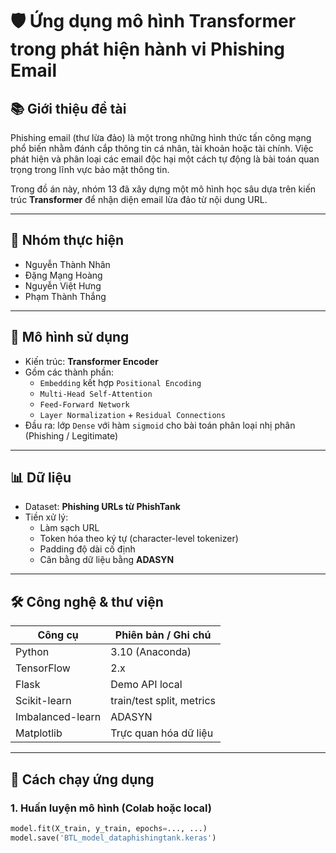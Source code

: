 # 🛡️ Ứng dụng mô hình Transformer trong phát hiện hành vi Phishing Email

## 📚 Giới thiệu đề tài
Phishing email (thư lừa đảo) là một trong những hình thức tấn công mạng phổ biến nhằm đánh cắp thông tin cá nhân, tài khoản hoặc tài chính. Việc phát hiện và phân loại các email độc hại một cách tự động là bài toán quan trọng trong lĩnh vực bảo mật thông tin.

Trong đồ án này, nhóm 13 đã xây dựng một mô hình học sâu dựa trên kiến trúc **Transformer** để nhận diện email lừa đảo từ nội dung URL.

---

## 👥 Nhóm thực hiện

- Nguyễn Thành Nhân
- Đặng Mạng Hoàng
- Nguyễn Việt Hưng
- Phạm Thành Thắng

---

## 🧠 Mô hình sử dụng

- Kiến trúc: **Transformer Encoder**
- Gồm các thành phần:
  - `Embedding` kết hợp `Positional Encoding`
  - `Multi-Head Self-Attention`
  - `Feed-Forward Network`
  - `Layer Normalization` + `Residual Connections`
- Đầu ra: lớp `Dense` với hàm `sigmoid` cho bài toán phân loại nhị phân (Phishing / Legitimate)

---

## 📊 Dữ liệu

- Dataset: **Phishing URLs từ PhishTank**
- Tiền xử lý:
  - Làm sạch URL
  - Token hóa theo ký tự (character-level tokenizer)
  - Padding độ dài cố định
  - Cân bằng dữ liệu bằng **ADASYN**

---

## 🛠️ Công nghệ & thư viện

| Công cụ           | Phiên bản / Ghi chú     |
|------------------|-------------------------|
| Python           | 3.10 (Anaconda)         |
| TensorFlow       | 2.x                     |
| Flask            | Demo API local          |
| Scikit-learn     | train/test split, metrics |
| Imbalanced-learn | ADASYN                  |
| Matplotlib       | Trực quan hóa dữ liệu   |

---

## 🚀 Cách chạy ứng dụng

### 1. Huấn luyện mô hình (Colab hoặc local)
```python
model.fit(X_train, y_train, epochs=..., ...)
model.save('BTL_model_dataphishingtank.keras')

